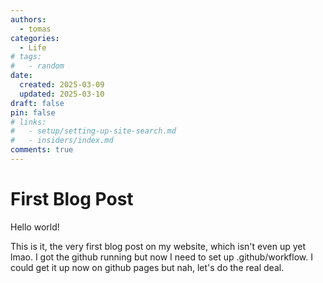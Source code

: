 ```yaml
---
authors:
  - tomas
categories:
  - Life
# tags:
#   - random
date:
  created: 2025-03-09
  updated: 2025-03-10
draft: false
pin: false
# links:
#   - setup/setting-up-site-search.md
#   - insiders/index.md
comments: true
---
```


# First Blog Post

Hello world!

<!-- more -->

This is it, the very first blog post on my website, which isn't even up yet lmao. I got the github running but now I need to set up .github/workflow.
I could get it up now on github pages but nah, let's do the real deal.
